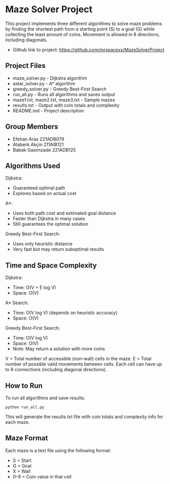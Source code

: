 # Maze Solver Project

This project implements three different algorithms to solve maze problems by finding the shortest path from a starting point (S) to a goal (G) while collecting the least amount of coins. Movement is allowed in 8 directions, including diagonals. 

- Github link to project: https://github.com/mrspacexx/MazeSolverProject

## Project Files

- maze_solver.py - Dijkstra algorithm
- astar_solver.py - A* algorithm
- greedy_solver.py - Greedy Best-First Search
- run_all.py - Runs all algorithms and saves output
- maze1.txt, maze2.txt, maze3.txt - Sample mazes
- results.txt - Output with coin totals and complexity
- README.md - Project description

## Group Members

- Efehan Aras 221ADB079
- Ataberk Akçin 211AIB121
- Babak Gasimzade 221ADB125

## Algorithms Used

Dijkstra:
- Guaranteed optimal path
- Explores based on actual cost

A*:
- Uses both path cost and estimated goal distance
- Faster than Dijkstra in many cases
- Still guarantees the optimal solution

Greedy Best-First Search:
- Uses only heuristic distance
- Very fast but may return suboptimal results

## Time and Space Complexity

Dijkstra:
- Time: O(V + E log V)
- Space: O(V)

A* Search:
- Time: O(V log V) (depends on heuristic accuracy)
- Space: O(V)

Greedy Best-First Search:
- Time: O(V log V)
- Space: O(V)
- Note: May return a solution with more coins

V = Total number of accessible (non-wall) cells in the maze.
E = Total number of possible valid movements between cells. Each cell can have up to 8 connections (including diagonal directions).

## How to Run

To run all algorithms and save results:

    python run_all.py

This will generate the results.txt file with coin totals and complexity info for each maze.

## Maze Format

Each maze is a text file using the following format:

- S = Start
- G = Goal
- X = Wall
- 0–9 = Coin value in that cell